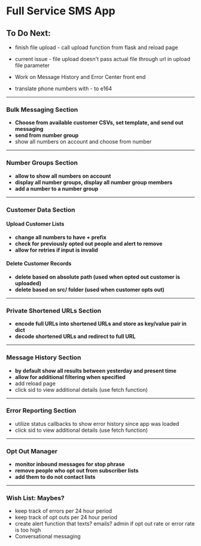 # **Full Service SMS App**

## To Do Next:
* finish file upload - call upload function from flask and reload page 
* current issue - file upload doesn't pass actual file through url in upload file parameter 

  

* Work on Message History and Error Center front end
* translate phone numbers with - to e164

-------

### Bulk Messaging Section
* **Choose from available customer CSVs, set template, and send out messaging**
* **send from number group**
* show all numbers on account and choose from number

-------

### Number Groups Section 
* **allow to show all numbers on account**
* **display all number groups, display all number group members**
* **add a number to a number group** 
-------

### Customer Data Section
#### Upload Customer Lists
* **change all numbers to have + prefix**
* **check for previously opted out people and alert to remove**
* **allow for retries if input is invalid**
  
#### Delete Customer Records 
* **delete based on absolute path (used when opted out customer is uploaded)**
* **delete based on src/ folder (used when customer opts out)**
-------

### **Private Shortened URLs Section**
* **encode full URLs into shortened URLs and store as key/value pair in dict**
* **decode shortened URLs and redirect to full URL**

-------

### Message History Section 
* **by default show all results between yesterday and present time** 
* **allow for additional filtering when specified** 
* add reload page 
* click sid to view additional details (use fetch function)
    
-------    
### Error Reporting Section
* utilize status callbacks to show error history since app was loaded 
* click sid to view additional details (use fetch function)

-------

### Opt Out Manager
* **monitor inbound messages for stop phrase**
* **remove people who opt out from subscriber lists**
* **add them to do not contact lists**

-------

### Wish List: Maybes?
* keep track of errors per 24 hour period 
* keep track of opt outs per 24 hour period 
* create alert function that texts? emails? admin if opt out rate or error rate is too high 
* Conversational messaging